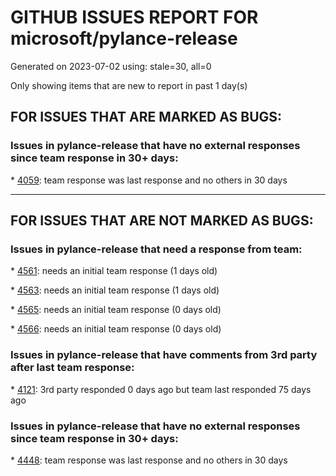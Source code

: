 
# GITHUB ISSUES REPORT FOR microsoft/pylance-release


Generated on 2023-07-02 using: stale=30, all=0


Only showing items that are new to report in past 1 day(s)


## FOR ISSUES THAT ARE MARKED AS BUGS:


### Issues in pylance-release that have no external responses since team response in 30+ days:


\* [4059](https://github.com/microsoft/pylance-release/issues/4059 "Pylance shows non-public exports in completion suggestions"): team response was last response and no others in 30 days

---

## FOR ISSUES THAT ARE NOT MARKED AS BUGS:


### Issues in pylance-release that need a response from team:


\* [4561](https://github.com/microsoft/pylance-release/issues/4561 "Pylance can not realize auto-complete function"): needs an initial team response (1 days old)

\* [4563](https://github.com/microsoft/pylance-release/issues/4563 "Pylance is removing imports used by type annotations"): needs an initial team response (1 days old)

\* [4565](https://github.com/microsoft/pylance-release/issues/4565 "Annotated[..., Type] forward references are not understood"): needs an initial team response (0 days old)

\* [4566](https://github.com/microsoft/pylance-release/issues/4566 "I have installed all the libraries in my virtual environment , selected the correct python interpreter also and tried all the methods but still it's showing library not accessed by pylance."): needs an initial team response (0 days old)

### Issues in pylance-release that have comments from 3rd party after last team response:


\* [4121](https://github.com/microsoft/pylance-release/issues/4121 "Pylance runs out of memory while scanning files in workspace"): 3rd party responded 0 days ago but team last responded 75 days ago

### Issues in pylance-release that have no external responses since team response in 30+ days:


\* [4448](https://github.com/microsoft/pylance-release/issues/4448 "Hooks to extend autocompletion suggestions"): team response was last response and no others in 30 days
